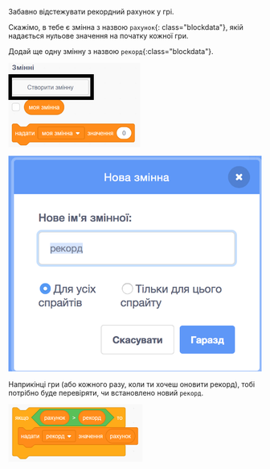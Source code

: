 Забавно відстежувати рекордний рахунок у грі.

Скажімо, в тебе є змінна з назвою `рахунок`{: class="blockdata"}, якiй надається нульове значення на початку кожної гри.

Додай ще одну змінну з назвою `рекорд`{:class="blockdata"}.

![variables menu with Make a Variable highlighted](images/make-variable-annotated.png)

![new variable popup box with high score as the variable name](images/make-high-score-variable.png)

Наприкінці гри (або кожного разу, коли ти хочеш оновити рекорд), тобі потрібно буде перевіряти, чи встановлено новий `рекорд`.

![code blocks require to make high score equal score](images/check-for-high-score.png)
